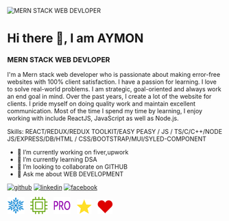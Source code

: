 
![MERN STACK WEB DEVLOPER](https://media.licdn.com/dms/image/D5616AQFktE0-8FRnwg/profile-displaybackgroundimage-shrink_350_1400/0/1673692195214?e=1678924800&v=beta&t=oal_exsMeOrFFFh6LqPOYYo8KQoZdE0_KkggFOcTuMM)

# Hi there 👋, I am AYMON

### MERN STACK WEB DEVLOPER


I'm a Mern stack web developer who is passionate about making error-free websites with 100% client satisfaction. I have a passion for learning. I love to solve real-world problems. I am strategic, goal-oriented and always work an end goal in mind. Over the past years, I create a lot of the website for clients. I pride myself on doing quality work and maintain excellent communication. Most of the time I spend my time by learning, I enjoy working with include ReactJS, JavaScript as well as Node.js.

Skills:   REACT/REDUX/REDUX TOOLKIT/EASY PEASY / JS / TS/C/C++/NODE JS/EXPRESS/DB/HTML / CSS/BOOTSTRAP/MUI/SYLED-COMPONENT

- 🔭 I’m currently working on fiver,upwork 
- 🌱 I’m currently learning DSA 
- 👯 I’m looking to collaborate on GITHUB 
- 💬 Ask me about WEB DEVELOPMENT 


[<img src='https://cdn.jsdelivr.net/npm/simple-icons@3.0.1/icons/github.svg' alt='github' height='40'>](https://github.com/https://github.com/Aymon2016)  [<img src='https://cdn.jsdelivr.net/npm/simple-icons@3.0.1/icons/linkedin.svg' alt='linkedin' height='40'>](https://www.linkedin.com/in/https://www.linkedin.com/in/mohammad-aymon-57a0541b8//)  [<img src='https://cdn.jsdelivr.net/npm/simple-icons@3.0.1/icons/facebook.svg' alt='facebook' height='40'>](https://www.facebook.com/https://www.facebook.com/mdaiman2016/)  

<a href='https://archiveprogram.github.com/'><img src='https://raw.githubusercontent.com/acervenky/animated-github-badges/master/assets/acbadge.gif' width='40' height='40'></a> <a href='https://docs.github.com/en/developers'><img src='https://raw.githubusercontent.com/acervenky/animated-github-badges/master/assets/devbadge.gif' width='40' height='40'></a> <a href='https://github.com/pricing'><img src='https://raw.githubusercontent.com/acervenky/animated-github-badges/master/assets/pro.gif' width='40' height='40'></a> <a href='https://stars.github.com/'><img src='https://raw.githubusercontent.com/acervenky/animated-github-badges/master/assets/starbadge.gif' width='35' height='35'></a> <a href='https://docs.github.com/en/github/supporting-the-open-source-community-with-github-sponsors'><img src='https://raw.githubusercontent.com/acervenky/animated-github-badges/master/assets/sponsorbadge.gif' width='35' height='35'></a> 


